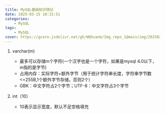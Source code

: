 ```yaml
---
title: MySQL基础知识随记
date: 2025-03-15 10:15:51
categories: 
    - MySQL
tags: 
    - MySQL
cover: https://gcore.jsdelivr.net/gh/WQhuanm/Img_repo_1@main/img/202502211226091.png
---
```


1. varchar(m)
    + 最多可以存储m个字符(一个汉字也是一个字符，如果是mysql 4.0以下，m指的是字节)
    + 占用内存：实际字符+额外字节（用于统计字符串长度，字符串字节数<=255B,1个额外字节存储，否则2个）
    + GBK：中文字符占2个字节；UTF-8：中文字符占3个字节

1. int（10）
    + 10表示显示宽度，默认不足空格填充
